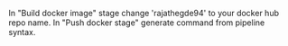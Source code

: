 In "Build docker image" stage change 'rajathegde94' to your docker hub repo name.
In "Push docker stage" generate command from pipeline syntax.
